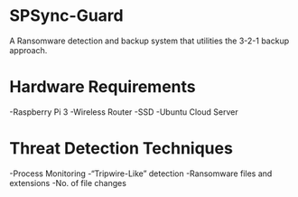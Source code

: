 # SPSync-Guard
A Ransomware detection and backup system that utilities the 3-2-1 backup approach.

# Hardware Requirements
-Raspberry Pi 3
-Wireless Router
-SSD
-Ubuntu Cloud Server

# Threat Detection Techniques
-Process Monitoring 
-“Tripwire-Like” detection
-Ransomware files and extensions
-No. of file changes


